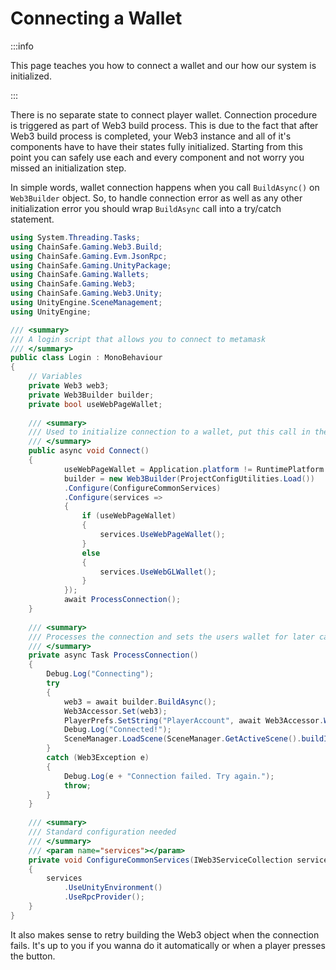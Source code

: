 ﻿---
slug: /current/connecting-a-wallet
sidebar_position: 7
sidebar_label: Connecting A Wallet
---


# Connecting a Wallet

:::info

This page teaches you how to connect a wallet and our how our system is initialized.

:::

There is no separate state to connect player wallet. Connection procedure is triggered as part
of Web3 build process. This is due to the fact that after Web3 build process is completed, your Web3 instance
and all of it's components have to have their states fully initialized. Starting from this point you can safely
use each and every component and not worry you missed an initialization step.

In simple words, wallet connection happens when you call `BuildAsync()` on `Web3Builder` object.
So, to handle connection error as well as any other initialization error you should wrap `BuildAsync`
call into a try/catch statement.

```csharp
using System.Threading.Tasks;
using ChainSafe.Gaming.Web3.Build;
using ChainSafe.Gaming.Evm.JsonRpc;
using ChainSafe.Gaming.UnityPackage;
using ChainSafe.Gaming.Wallets;
using ChainSafe.Gaming.Web3;
using ChainSafe.Gaming.Web3.Unity;
using UnityEngine.SceneManagement;
using UnityEngine;

/// <summary>
/// A login script that allows you to connect to metamask
/// </summary>
public class Login : MonoBehaviour
{
    // Variables
    private Web3 web3;
    private Web3Builder builder;
    private bool useWebPageWallet;
    
    /// <summary>
    /// Used to initialize connection to a wallet, put this call in the start function or on a button event
    /// </summary>
    public async void Connect()
    {
            useWebPageWallet = Application.platform != RuntimePlatform.WebGLPlayer;
            builder = new Web3Builder(ProjectConfigUtilities.Load())
            .Configure(ConfigureCommonServices)
            .Configure(services =>
            {
                if (useWebPageWallet)
                {
                    services.UseWebPageWallet();
                }
                else
                {
                    services.UseWebGLWallet();
                }
            });
            await ProcessConnection();
    }
    
    /// <summary>
    /// Processes the connection and sets the users wallet for later calls
    /// </summary>
    private async Task ProcessConnection()
    {
        Debug.Log("Connecting");
        try
        {
            web3 = await builder.BuildAsync();
            Web3Accessor.Set(web3);
            PlayerPrefs.SetString("PlayerAccount", await Web3Accessor.Web3.Signer.GetAddress());
            Debug.Log("Connected!");
            SceneManager.LoadScene(SceneManager.GetActiveScene().buildIndex + 1);
        }
        catch (Web3Exception e)
        {
            Debug.Log(e + "Connection failed. Try again.");
            throw;
        }
    }
    
    /// <summary>
    /// Standard configuration needed
    /// </summary>
    /// <param name="services"></param>
    private void ConfigureCommonServices(IWeb3ServiceCollection services)
    {
        services
            .UseUnityEnvironment()
            .UseRpcProvider();
    }
}
```

It also makes sense to retry building the Web3 object when the connection
fails. It's up to you if you wanna do it automatically or when a player presses the button.